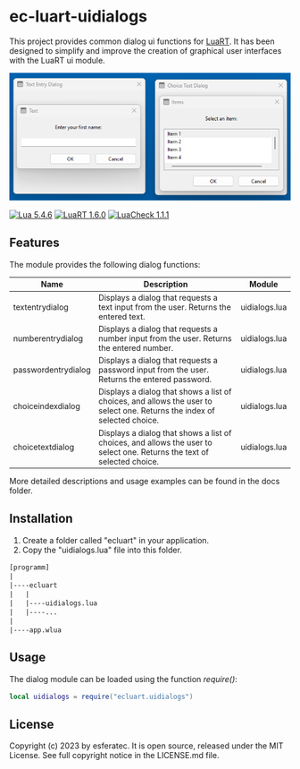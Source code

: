 # ec-luart-uidialogs

This project provides common dialog ui functions for [LuaRT](https://www.luart.org/).
It has been designed to simplify and improve the creation of graphical user interfaces with the LuaRT ui module.

![examples](/readme.png)

[![Lua 5.4.6](https://badgen.net/badge/Lua/5.4.6/yellow)](https://github.com/lua/lua)
[![LuaRT 1.6.0](https://badgen.net/badge/LuaRT/1.6.0/blue)](https://github.com/samyeyo/LuaRT)
[![LuaCheck 1.1.1](https://badgen.net/badge/LuaCheck/1.1.1/green)](https://github.com/lunarmodules/luacheck)

## Features

The module provides the following dialog functions:

| Name | Description | Module |
| --- | --- | --- |
| textentrydialog | Displays a dialog that requests a text input from the user. Returns the entered text. | uidialogs.lua
| numberentrydialog | Displays a dialog that requests a number input from the user. Returns the entered number. | uidialogs.lua
| passwordentrydialog | Displays a dialog that requests a password input from the user. Returns the entered password. | uidialogs.lua
| choiceindexdialog | Displays a dialog that shows a list of choices, and allows the user to select one. Returns the index of selected choice. | uidialogs.lua
| choicetextdialog | Displays a dialog that shows a list of choices, and allows the user to select one. Returns the text of selected choice. | uidialogs.lua

More detailed descriptions and usage examples can be found in the docs folder.

## Installation

1. Create a folder called "ecluart" in your application.
2. Copy the "uidialogs.lua" file into this folder.

```text
[programm]
|
|----ecluart
|   |
|   |----uidialogs.lua
|   |----...
|
|----app.wlua
```

## Usage

The dialog module can be loaded using the function *require()*:

```lua
local uidialogs = require("ecluart.uidialogs") 
```

## License

Copyright (c) 2023 by esferatec.
It is open source, released under the MIT License.
See full copyright notice in the LICENSE.md file.
